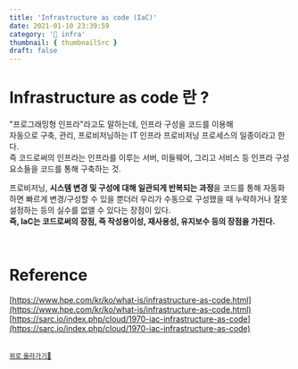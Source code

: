 ```yaml
---
title: 'Infrastructure as code (IaC)'
date: 2021-01-10 23:39:59
category: '🧱 infra'
thumbnail: { thumbnailSrc }
draft: false
---
```


# Infrastructure as code 란 ?

"프로그래밍형 인프라"라고도 말하는데, 인프라 구성을 코드를 이용해  
자동으로 구축, 관리, 프로비저닝하는 IT 인프라 프로비저닝 프로세스의 일종이라고 한다.  
즉 코드로써의 인프라는 인프라를 이루는 서버, 미들웨어, 그리고 서비스 등 인프라 구성요소들을 코드를 통해 구축하는 것.

프로비저닝, **시스템 변경 및 구성에 대해 일관되게 반복되는 과정**을 코드를 통해 자동화하면 빠르게 변경/구성할 수 있을 뿐더러 우리가 수동으로 구성했을 때 누락하거나 잘못 설정하는 등의 실수를 없앨 수 있다는 장점이 있다.  
**즉, IaC는 코드로써의 장점, 즉 작성용이성, 재사용성, 유지보수 등의 장점을 가진다.**

<br />

# Reference

[https://www.hpe.com/kr/ko/what-is/infrastructure-as-code.html](https://www.hpe.com/kr/ko/what-is/infrastructure-as-code.html)  
[https://sarc.io/index.php/cloud/1970-iac-infrastructure-as-code](https://sarc.io/index.php/cloud/1970-iac-infrastructure-as-code)

<br />
<a href='#'><small class='up-button'>위로 올라가기💨</small></a>
<br />
